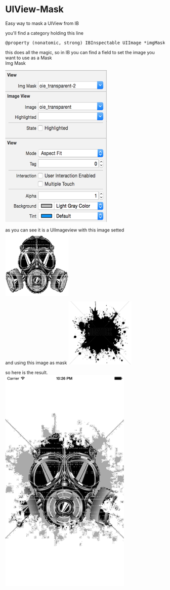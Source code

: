 UIView-Mask
===========

Easy way to mask a UIView from IB
  
you'll find a category holding this line
<pre>
@property (nonatomic, strong) IBInspectable UIImage *imgMask;
</pre>
this does all the magic, so in IB you can find a field to set the image you want to use as a Mask   
Img Mask

<img border="0" src="./IB_Inspector.png" alt="IB" width="320" height="480">

as you can see it is a UIImageview with this image setted
<img border="0" src="./ViewMask/ViewMask/Images.xcassets/oie_transparent.imageset/oie_transparent.png" alt="gasmask" width="200" height="200">   

and using this image as mask
<img border="0" src="./ViewMask/ViewMask/Images.xcassets/oie_transparent-2.imageset/oie_transparent-2.png" alt="gasmask" width="200" height="200">   

so here is the result.   
<img border="0" src="./iOS Simulator.png" alt="IB" width="375" height="667">

